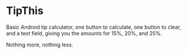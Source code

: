 # TipThis
Basic Android tip calculator, one button to calculate, one button to clear, and a text field, giving you the amounts for 15%, 20%, and 25%.

Nothing more, nothing less.
